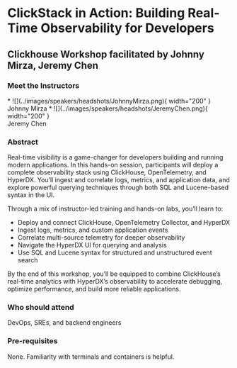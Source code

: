 # ClickStack in Action: Building Real-Time Observability for Developers
## Clickhouse Workshop facilitated by Johnny Mirza, Jeremy Chen

### Meet the Instructors

<div class="grid cards" markdown>
* ![](../images/speakers/headshots/JohnnyMirza.png){ width="200" }<br />Johnny Mirza
* ![](../images/speakers/headshots/JeremyChen.png){ width="200" }<br />Jeremy Chen
</div>

### Abstract
Real-time visibility is a game-changer for developers building and running modern applications. In this hands-on session, participants will deploy a complete observability stack using ClickHouse, OpenTelemetry, and HyperDX. You’ll ingest and correlate logs, metrics, and application data, and explore powerful querying techniques through both SQL and Lucene-based syntax in the UI.

Through a mix of instructor-led training and hands-on labs, you’ll learn to:
* Deploy and connect ClickHouse, OpenTelemetry Collector, and HyperDX
* Ingest logs, metrics, and custom application events
* Correlate multi-source telemetry for deeper observability
* Navigate the HyperDX UI for querying and analysis
* Use SQL and Lucene syntax for structured and unstructured event search

By the end of this workshop, you’ll be equipped to combine ClickHouse’s real-time analytics with HyperDX’s observability to accelerate debugging, optimize performance, and build more reliable applications.

### Who should attend
DevOps, SREs, and backend engineers

### Pre-requisites
None. Familiarity with terminals and containers is helpful.
